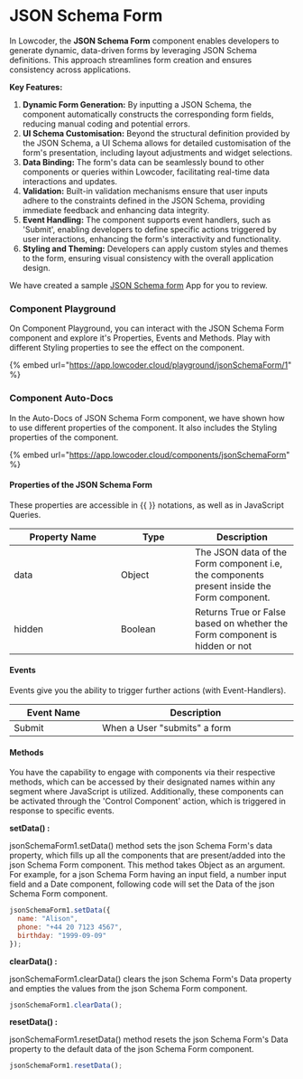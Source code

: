 # JSON Schema Form

In Lowcoder, the **JSON Schema Form** component enables developers to generate dynamic, data-driven forms by leveraging JSON Schema definitions. This approach streamlines form creation and ensures consistency across applications.

**Key Features:**

1. **Dynamic Form Generation:** By inputting a JSON Schema, the component automatically constructs the corresponding form fields, reducing manual coding and potential errors.
2. **UI Schema Customisation:** Beyond the structural definition provided by the JSON Schema, a UI Schema allows for detailed customisation of the form's presentation, including layout adjustments and widget selections.
3. **Data Binding:** The form's data can be seamlessly bound to other components or queries within Lowcoder, facilitating real-time data interactions and updates.
4. **Validation:** Built-in validation mechanisms ensure that user inputs adhere to the constraints defined in the JSON Schema, providing immediate feedback and enhancing data integrity.
5. **Event Handling:** The component supports event handlers, such as 'Submit', enabling developers to define specific actions triggered by user interactions, enhancing the form's interactivity and functionality.
6. **Styling and Theming:** Developers can apply custom styles and themes to the form, ensuring visual consistency with the overall application design.

We have created a sample [JSON Schema form](https://app.lowcoder.cloud/apps/66ff1117fd53f40cf263900f/view_marketplace) App for you to review.

### Component Playground

On Component Playground, you can interact with the JSON Schema Form component and explore it's Properties, Events and Methods. Play with different Styling properties to see the effect on the component.

{% embed url="https://app.lowcoder.cloud/playground/jsonSchemaForm/1" %}

### Component Auto-Docs

In the Auto-Docs of JSON Schema Form component, we have shown how to use different properties of the component. It also includes the Styling properties of the component.

{% embed url="https://app.lowcoder.cloud/components/jsonSchemaForm" %}

#### Properties of the JSON Schema Form <a href="#properties-of-the-table" id="properties-of-the-table"></a>

These properties are accessible in \{{ \}} notations, as well as in JavaScript Queries.

<table><thead><tr><th width="173.76171875">Property Name</th><th width="115.51953125">Type</th><th>Description</th></tr></thead><tbody><tr><td>data</td><td>Object</td><td>The JSON data of the Form component i.e, the components present inside the Form component.</td></tr><tr><td>hidden</td><td>Boolean</td><td>Returns True or False based on whether the Form component is hidden or not</td></tr></tbody></table>

#### Events <a href="#events" id="events"></a>

Events give you the ability to trigger further actions (with Event-Handlers).

<table><thead><tr><th width="182.7109375">Event Name</th><th width="447.171875">Description</th></tr></thead><tbody><tr><td>Submit</td><td>When a User "submits" a form</td></tr></tbody></table>

#### Methods <a href="#methods" id="methods"></a>

You have the capability to engage with components via their respective methods, which can be accessed by their designated names within any segment where JavaScript is utilized. Additionally, these components can be activated through the 'Control Component' action, which is triggered in response to specific events.

**setData() :**&#x20;

jsonSchemaForm1.setData() method sets the json Schema Form's data property, which fills up all the components that are present/added into the json Schema Form component. This method takes Object as an argument. For example, for a json Schema Form having an input field, a number input field and a Date component, following code will set the Data of the json Schema Form component.

```javascript
jsonSchemaForm1.setData({
  name: "Alison",
  phone: "+44 20 7123 4567",
  birthday: "1999-09-09"
});
```

**clearData() :**&#x20;

jsonSchemaForm1.clearData() clears the json Schema Form's Data property and empties the values from the json Schema Form component.

```javascript
jsonSchemaForm1.clearData();
```

**resetData() :**&#x20;

jsonSchemaForm1.resetData()  method resets the json Schema Form's Data property to the default data of the json Schema Form component.

```javascript
jsonSchemaForm1.resetData();
```
